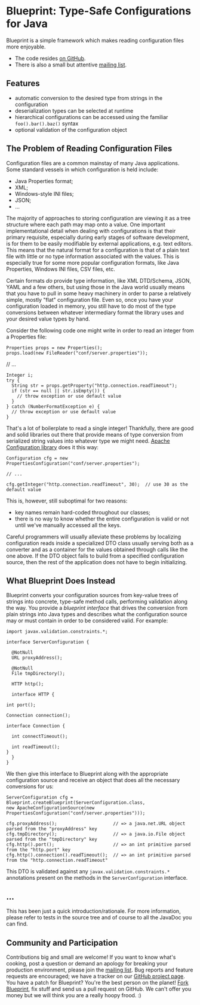 Blueprint: Type-Safe Configurations for Java
=

Blueprint is a simple framework which makes reading configuration files more enjoyable.

- The code resides [on GitHub](https://github.com/wayward/Blueprint).
- There is also a small but attentive [mailing list](http://groups.google.com/group/blueprint-configuration).

Features
-
- automatic conversion to the desired type from strings in the configuration
- deserialization types can be selected at runtime
- hierarchical configurations can be accessed using the familiar
`foo().bar().baz()` syntax
- optional validation of the configuration object

The Problem of Reading Configuration Files
-

Configuration files are a common mainstay of many Java applications.  Some standard vessels in which configuration is held include:

- Java Properties format;
- XML;
- Windows-style INI files;
- JSON;
- &hellip;

The majority of approaches to storing configuration are viewing it as a tree structure
where each path may map onto a value.  One important implementational detail when dealing
with configurations is that their primary requisite, especially during early stages of
software development, is for them to be easily modifiable by external applications, e.g. text
editors. This means that the natural format for a configuration is that of a plain text file
with little or no type information associated with the values.  This is especially true
for some more popular configuration formats, like Java Properties, Windows INI files,
CSV files, etc.

Certain formats _do_ provide type information, like XML DTD/Schema, JSON, YAML and a few
others, but using those in the Java world usually means that you have to pull in some heavy
machinery in order to parse a relatively simple, mostly "flat" configuration file.  Even so, once
you have your configuration loaded in memory, you still have to do most of the type conversions
between whatever intermediary format the library uses and your desired value types by hand.

Consider the following code one might write in order to read an integer from a Properties file:

    Properties props = new Properties();
    props.load(new FileReader("conf/server.properties"));

// ...

    Integer i;
    try {
      String str = props.getProperty("http.connection.readTimeout");
      if (str == null || str.isEmpty()) {
        // throw exception or use default value
      }
    } catch (NumberFormatException e) {
      // throw exception or use default value
    }

That's a lot of boilerplate to read a single integer!  Thankfully, there are good and solid libraries out there
that provide means of type conversion from serialized string values into whatever type we might need.
[Apache Configuration library](http://commons.apache.org/configuration/) does it this way:

    Configuration cfg = new PropertiesConfiguration("conf/server.properties");
    
    // ...
    
    cfg.getInteger("http.connection.readTimeout", 30);  // use 30 as the default value

This is, however, still suboptimal for two reasons:

- key names remain hard-coded throughout our classes;
- there is no way to know whether the entire configuration is valid or not until we've manually accessed all the keys.

Careful programmers will usually alleviate these problems by localizing configuration reads inside a
specialized DTO class usually serving both as a converter and as a container for the values obtained
through calls like the one above.  If the DTO object fails to build from a specified configuration
source, then the rest of the application does not have to begin initializing.

What Blueprint Does Instead
-

Blueprint converts your configuration sources from key-value trees of strings into concrete, type-safe
method calls, performing validation along the way.  You provide a _blueprint interface_ that drives the
conversion from plain strings into Java types and describes what the configuration source may or must
contain in order to be considered valid.  For example:

    import javax.validation.constraints.*;

    interface ServerConfiguration {

      @NotNull
      URL proxyAddress();

      @NotNull
      File tmpDirectory();

      HTTP http();

      interface HTTP {

	int port();

	Connection connection();

	interface Connection {

	  int connectTimeout();

	  int readTimeout();
	}
      }
    }

We then give this interface to Blueprint along with the appropriate configuration source and receive an
object that does all the necessary conversions for us:

    ServerConfiguration cfg = Blueprint.createBlueprint(ServerConfiguration.class,
	new ApacheConfigurationSource(new PropertiesConfiguration("conf/server.properties")));

    cfg.proxyAddress();                     // => a java.net.URL object parsed from the "proxyAddress" key
    cfg.tmpDirectory();                     // => a java.io.File object parsed from the "tmpDirectory" key
    cfg.http().port();                      // => an int primitive parsed from the "http.port" key
    cfg.http().connection().readTimeout();  // => an int primitive parsed from the "http.connection.readTimeout"

This DTO is validated against any `javax.validation.constraints.*` annotations present on the methods
in the `ServerConfiguration` interface.

...
-
This has been just a quick introduction/rationale.  For more information, please refer to tests in the
source tree and of course to all the JavaDoc you can find.

Community and Participation
-
Contributions big and small are welcome!  If you want to know what's cooking, post a question or demand an
apology for breaking your production environment, please join the
[mailing list](http://groups.google.com/group/blueprint-configuration).  Bug reports and feature requests
are encouraged; we have a tracker on our [GitHub project page](https://github.com/wayward/Blueprint).
You have a patch for Blueprint?  You're the best person on the planet!
[Fork Blueprint](https://github.com/wayward/Blueprint/fork), fix stuff and send us a pull request on GitHub.
We can't offer you money but we will think you are a really hoopy frood. :)
